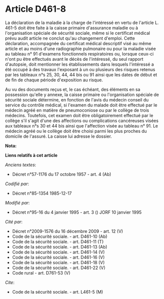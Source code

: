 # Article D461-8

La déclaration de la maladie à la charge de l'intéressé en vertu de l'article L. 461-5 doit être faite à la caisse primaire
d'assurance maladie ou à l'organisation spéciale de sécurité sociale, même si le certificat médical prévu audit article ne
conclut qu'au changement d'emploi. Cette déclaration, accompagnée du certificat médical descriptif visé au même article et au
moins d'une radiographie pulmonaire ou pour la maladie visée au tableau n° 91 d'examens fonctionnels respiratoires ou,
lorsque ceux-ci n'ont pu être effectués avant le décès de l'intéressé, du seul rapport d'autopsie, doit mentionner les
établissements dans lesquels l'intéressé a été occupé à des travaux l'exposant à un ou plusieurs des risques retenus par les
tableaux n°s 25, 30, 44, 44 bis ou 91 ainsi que les dates de début et de fin de chaque période d'exposition au risque.

Au vu des documents reçus et, le cas échéant, des éléments en sa possession qu'elle y annexe, la caisse primaire ou
l'organisation spéciale de sécurité sociale détermine, en fonction de l'avis du médecin conseil du service du contrôle
médical, si l'examen du malade doit être effectué par le médecin agréé en matière de pneumoconiose ou par le collège de trois
médecins. Toutefois, cet examen doit être obligatoirement effectué par le collège s'il s'agit d'une des affections ou
complications cancéreuses visées aux tableaux n°s 30 et 44 bis ainsi que l'affection visée au tableau n° 91. Le médecin agréé
ou le collège doit être choisi parmi les plus proches du domicile de l'assuré. La caisse lui adresse le dossier.

**Nota:**



**Liens relatifs à cet article**

_Anciens textes_:

  - Décret n°57-1176 du 17 octobre 1957 - art. 4 (Ab)

_Codifié par_:

  - Décret n°85-1354 1985-12-17

_Modifié par_:

  - Décret n°95-16 du 4 janvier 1995 - art. 3 () JORF 10 janvier 1995

_Cité par_:

  - Décret n°2009-1576 du 16 décembre 2009 - art. 12 (V)
  - Code de la sécurité sociale. - art. D461-10 (Ab)
  - Code de la sécurité sociale. - art. D461-11 (T)
  - Code de la sécurité sociale. - art. D461-13 (Ab)
  - Code de la sécurité sociale. - art. D461-14 (V)
  - Code de la sécurité sociale. - art. D461-16 (V)
  - Code de la sécurité sociale. - art. D461-18 (V)
  - Code de la sécurité sociale. - art. D461-22 (V)
  - Code rural - art. D761-53 (V)

_Cite_:

  - Code de la sécurité sociale. - art. L461-5 (M)
